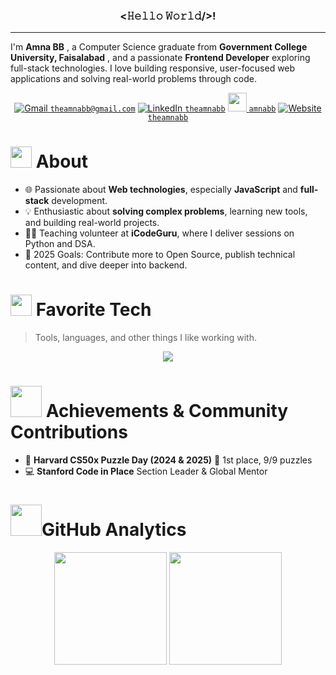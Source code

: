 <h3 align="center"> <𝙷𝚎𝚕𝚕𝚘 𝚆𝚘𝚛𝚕𝚍/>!</h3>

---

I'm **Amna BB** , a Computer Science graduate from **Government College University, Faisalabad** , and a passionate **Frontend Developer** exploring full-stack technologies. I love building responsive, user-focused web applications and solving real-world problems through code.

<div align="center">

[![Gmail](https://img.icons8.com/color/30/gmail-new.png) `theamnabb@gmail.com`](mailto:theamnabb@gmail.com)
[![LinkedIn](https://img.icons8.com/color/30/linkedin.png) `theamnabb`](https://www.linkedin.com/in/theamnabb)
[<img src="https://upload.wikimedia.org/wikipedia/commons/1/19/LeetCode_logo_black.png" height="30"/> `amnabb`](https://leetcode.com/u/amnabb/)
[![Website](https://img.icons8.com/color/30/domain.png) `theamnabb`](https://theamnabb.vercel.app/)

</div>


<h1 align="left"> <img src="https://media.giphy.com/media/ObNTw8Uzwy6KQ/giphy.gif" width="34px"> About </h1>



- 🌐 Passionate about **Web technologies**, especially **JavaScript** and **full-stack** development.
- 💡 Enthusiastic about **solving complex problems**, learning new tools, and building real-world projects.
- 👩‍🏫 Teaching volunteer at **iCodeGuru**, where I deliver sessions on Python and DSA.
- 🎯 2025 Goals: Contribute more to Open Source, publish technical content, and dive deeper into backend.

 <h1 align="left"> <img src="https://user-images.githubusercontent.com/74038190/212284087-bbe7e430-757e-4901-90bf-4cd2ce3e1852.gif" width="34px"> Favorite Tech</h1>

> Tools, languages, and other things I like working with.

<p align="center">
  <img src="https://skills.syvixor.com/api/icons?i=html,css,sass,tailwind,bootstrap,js,ts,react,reactrouter,flowbite,materialui,figma,nodejs,express,ejs,mongodb,firebase,python,streamlit,postman,git,github,vscode,vercel,netlify,notion,slack,trello,discord,canva" />
</p>


<h1 align="left"> <img src="https://media.giphy.com/media/v1.Y2lkPWVjZjA1ZTQ3eDhhbTRjY2s0dTN6eDAzdDZtcTUzNnNoajJsN2J0Y2RsdnVwMG15eiZlcD12MV9zdGlja2Vyc19zZWFyY2gmY3Q9cw/VHkcPj2kWye7EMgkrV/giphy.gif" width="50px"> Achievements & Community Contributions</h1>

- 🧠 **Harvard CS50x Puzzle Day (2024 & 2025)** 🥇 1st place, 9/9 puzzles
- 💻 **Stanford Code in Place**  Section Leader & Global Mentor

<h1><img src="https://media3.giphy.com/media/ZjtF698DrjHGcntUCB/giphy.gif" width="50px">GitHub Analytics</h1>

<p align="center">
<img height="180em" src="https://github-readme-stats.vercel.app/api?username=theamnabb&show_icons=true&theme=omni&include_all_commits=true&count_private=true"/>
<img height="180em" src="https://github-readme-stats.vercel.app/api/top-langs/?username=theamnabb&layout=compact&langs_count=8&theme=omni"/>
</p>
